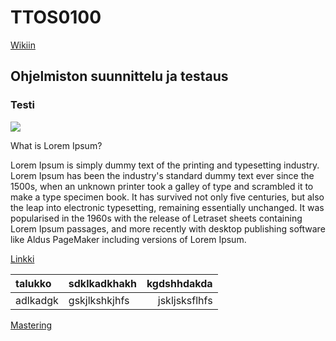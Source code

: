 # TTOS0100
[Wikiin](https://github.com/outirantanen/ttos0100/wiki)
## Ohjelmiston suunnittelu ja testaus
### Testi
![](http://www.oph.fi/download/121217_OPH_kielitivoli_hepo.jpg)

What is Lorem Ipsum?

Lorem Ipsum is simply dummy text of the printing and typesetting industry. Lorem Ipsum has been the industry's standard dummy text ever since the 1500s, when an unknown printer took a galley of type and scrambled it to make a type specimen book. It has survived not only five centuries, but also the leap into electronic typesetting, remaining essentially unchanged. It was popularised in the 1960s with the release of Letraset sheets containing Lorem Ipsum passages, and more recently with desktop publishing software like Aldus PageMaker including versions of Lorem Ipsum.

[Linkki](http://www.lipsum.com/)

|talukko| sdklkadkhakh| kgdshhdakda|
|:------|-------------|-----------:|
|adlkadgk|gskjlkshkjhfs|jskljsksflhfs|

[Mastering](https://guides.github.com/features/mastering-markdown/)

